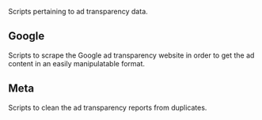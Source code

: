 Scripts pertaining to ad transparency data. 

## Google

Scripts to scrape the Google ad transparency website in order to get the ad content in an easily manipulatable format. 

## Meta

Scripts to clean the ad transparency reports from duplicates. 

